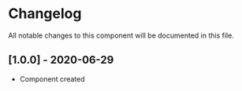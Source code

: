 # Changelog
All notable changes to this component will be documented in this file.

## [1.0.0] - 2020-06-29
- Component created
